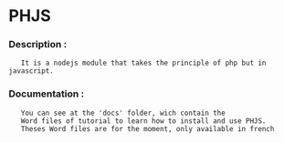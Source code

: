 # PHJS

### Description :
       It is a nodejs module that takes the principle of php but in javascript.
### Documentation :
       You can see at the 'docs' folder, wich contain the 
       Word files of tutorial to learn how to install and use PHJS.
       Theses Word files are for the moment, only available in french
